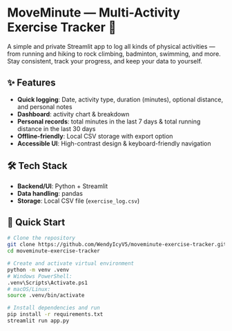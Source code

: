 # MoveMinute — Multi-Activity Exercise Tracker 🏃

A simple and private Streamlit app to log all kinds of physical activities — from running and hiking to rock climbing, badminton, swimming, and more.  
Stay consistent, track your progress, and keep your data to yourself.

## ✨ Features
- **Quick logging**: Date, activity type, duration (minutes), optional distance, and personal notes
- **Dashboard**: activity chart & breakdown
- **Personal records**: total minutes in the last 7 days & total running distance in the last 30 days
- **Offline-friendly**: Local CSV storage with export option
- **Accessible UI**: High-contrast design & keyboard-friendly navigation

## 🛠 Tech Stack
- **Backend/UI**: Python + Streamlit
- **Data handling**: pandas
- **Storage**: Local CSV file (`exercise_log.csv`)

## 🚀 Quick Start
```bash
# Clone the repository
git clone https://github.com/WendyIcyV5/moveminute-exercise-tracker.git
cd moveminute-exercise-tracker

# Create and activate virtual environment
python -m venv .venv
# Windows PowerShell:
.venv\Scripts\Activate.ps1
# macOS/Linux:
source .venv/bin/activate

# Install dependencies and run
pip install -r requirements.txt
streamlit run app.py
